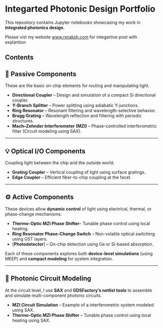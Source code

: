 # Integarted Photonic Design Portfolio

This repository contains Jupyter notebooks showcasing my work in **integrated photonics design**.

Please vist my website www.rpraksh.com for integartive post with explantion

## Contents
## 🧩 Passive Components

These are the basic on-chip elements for routing and manipulating light.

- **Directional Coupler** – Design and simulation of a compact Si directional coupler.
- **Y-Branch Splitter** – Power splitting using adiabatic Y-junctions.
- **Ring Resonator** – Resonant filtering and wavelength-selective behavior.
- **Bragg Grating** – Wavelength reflection and filtering with periodic structures.
- **Mach–Zehnder Interferometer (MZI)** – Phase-controlled interferometric filter (Circuit modeling using SAX).

---

## 💡 Optical I/O Components

Coupling light between the chip and the outside world.

- **Grating Coupler** – Vertical coupling of light using surface gratings.
- **Edge Coupler** – Efficient fiber-to-chip coupling at the facet.

---

## ⚙️ Active Components

These devices allow **dynamic control** of light using electrical, thermal, or phase-change mechanisms.

- **Thermo-Optic MZI Phase Shifter**– Tunable phase control using local heating.
- **Ring Resonator Phase-Change Switch** – Non-volatile optical switching using GST layers.
- [**Photodetector**] – On-chip detection using Ge or Si-based absorption.

Each of these components explores both **device-level simulations** (using MEEP) and **compact modeling** for system integration.

---

## 🔁 Photonic Circuit Modeling

At the circuit level, I use **SAX** and **GDSFactory’s netlist tools** to assemble and simulate multi-component photonic circuits.

- **MZI Circuit Simulation** – Example of a interferometric system modeled using SAX.
- **Thermo-Optic MZI Phase Shifter** – Tunable phase control using local heating using SAX.
